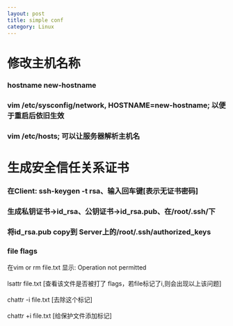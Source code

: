 ```yaml
---
layout: post
title: simple conf 
category: Linux
---
```

# 修改主机名称
### hostname new-hostname          


### vim  /etc/sysconfig/network, HOSTNAME=new-hostname;  以便于重启后依旧生效      


### vim /etc/hosts; 可以让服务器解析主机名       


# 生成安全信任关系证书    

### 在Client: ssh-keygen -t rsa、输入回车键[表示无证书密码]      
   
### 生成私钥证书->id_rsa、公钥证书->id_rsa.pub、在/root/.ssh/下     

### 将id_rsa.pub copy到 Server上的/root/.ssh/authorized_keys     


### file flags   
在vim or rm  file.txt  显示: Operation not permitted  <br/>    
	     lsattr  file.txt    [查看该文件是否被打了 flags，若file标记了i,则会出现以上该问题]  <br/>   
	     chattr -i file.txt  [去除这个标记]       <br/>    
	     chattr +i file.txt  [给保护文件添加标记]   <br/>   



 

 


 
    


 
